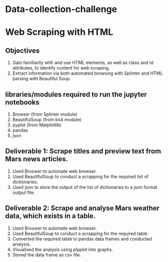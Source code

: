 # Data-collection-challenge
# Web Scraping with HTML
## Objectives
1. Gain familiarity with and use HTML elements, as well as class and id attributes, to identify content for web scraping.
2. Extract information via both automated browsing with Splinter and HTML parsing with Beautiful Soup.
## libraries/modules required to run the jupyter notebooks
1. Browser (from Splinter module)
2. BeautifulSoup (from bs4 module)
3. pyplot (from Matplotlib)
4. pandas
5. json
## Deliverable 1: Scrape titles and preview text from Mars news articles.
1. Used Broswer to automate web browser.
2. Used BeautifulSoup to conduct a scrapping for the required list of dictionaries.
3. Used json to store the output of the list of dictionaries to a json format output file.
## Deliverable 2: Scrape and analyse Mars weather data, which exists in a table.
1. Used Broswer to automate web browser.
2. Used BeautifulSoup to conduct a scrapping for the required table.
2. Converted the required table to pandas data frames and conducted analysis.
4. Visualised the analysis using plyplot into graphs.
5. Stored the data frame as csv file.
